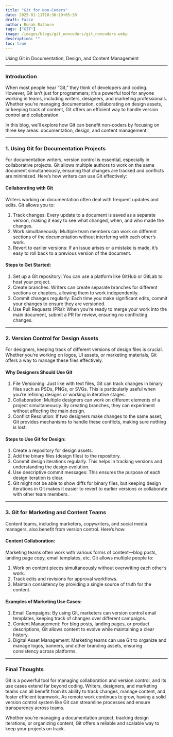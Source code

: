 ```yaml
---
title: "Git for Non-Coders"
date: 2025-01-11T18:36:19+05:30
draft: False
author: Ronak Rathore
tags: ["GIT"]
image: /images/blogs/git_noncoders/git_noncoders.webp
description: ""
toc: true
---
```


Using Git in Documentation, Design, and Content Management

---

### Introduction

When most people hear “Git,” they think of developers and coding. However, Git isn’t just for programmers; it’s a powerful tool for anyone working in teams, including writers, designers, and marketing professionals. Whether you’re managing documentation, collaborating on design assets, or keeping track of content, Git offers an efficient way to handle version control and collaboration.

In this blog, we’ll explore how Git can benefit non-coders by focusing on three key areas: documentation, design, and content management.

---
### 1. Using Git for Documentation Projects
For documentation writers, version control is essential, especially in collaborative projects. Git allows multiple authors to work on the same document simultaneously, ensuring that changes are tracked and conflicts are minimized. Here’s how writers can use Git effectively:

####  Collaborating with Git
Writers working on documentation often deal with frequent updates and edits. Git allows you to:

1. Track changes: Every update to a document is saved as a separate version, making it easy to see what changed, when, and who made the changes.
2. Work simultaneously: Multiple team members can work on different sections of the documentation without interfering with each other’s work.
3. Revert to earlier versions: If an issue arises or a mistake is made, it’s easy to roll back to a previous version of the document.
#### Steps to Get Started:
1. Set up a Git repository: You can use a platform like GitHub or GitLab to host your project.
2. Create branches: Writers can create separate branches for different sections or chapters, allowing them to work independently.
3. Commit changes regularly: Each time you make significant edits, commit your changes to ensure they are versioned.
4. Use Pull Requests (PRs): When you’re ready to merge your work into the main document, submit a PR for review, ensuring no conflicting changes.

---
### 2. Version Control for Design Assets
For designers, keeping track of different versions of design files is crucial. Whether you’re working on logos, UI assets, or marketing materials, Git offers a way to manage these files effectively.

#### Why Designers Should Use Git
1. File Versioning: Just like with text files, Git can track changes in binary files such as PSDs, PNGs, or SVGs. This is particularly useful when you’re refining designs or working in iterative stages.
2. Collaboration: Multiple designers can work on different elements of a project simultaneously. By creating branches, they can experiment without affecting the main design.
3. Conflict Resolution: If two designers make changes to the same asset, Git provides mechanisms to handle these conflicts, making sure nothing is lost.
#### Steps to Use Git for Design:
1. Create a repository for design assets.
2. Add the binary files (design files) to the repository.
3. Commit design iterations regularly. This helps in tracking versions and understanding the design evolution.
4. Use descriptive commit messages: This ensures the purpose of each design iteration is clear.
5. Git might not be able to show diffs for binary files, but keeping design iterations in Git makes it easier to revert to earlier versions or collaborate with other team members.

---
### 3. Git for Marketing and Content Teams
Content teams, including marketers, copywriters, and social media managers, also benefit from version control. Here’s how:

#### Content Collaboration:
Marketing teams often work with various forms of content—blog posts, landing page copy, email templates, etc. Git allows multiple people to:

1. Work on content pieces simultaneously without overwriting each other’s work.
2. Track edits and revisions for approval workflows.
3. Maintain consistency by providing a single source of truth for the content.
#### Examples of Marketing Use Cases:
1. Email Campaigns: By using Git, marketers can version control email templates, keeping track of changes over different campaigns.
2. Content Management: For blog posts, landing pages, or product descriptions, Git allows content to evolve while maintaining a clear history.
3. Digital Asset Management: Marketing teams can use Git to organize and manage logos, banners, and other branding assets, ensuring consistency across platforms.

---
### Final Thoughts
Git is a powerful tool for managing collaboration and version control, and its use cases extend far beyond coding. Writers, designers, and marketing teams can all benefit from its ability to track changes, manage content, and foster efficient teamwork. As remote work continues to grow, having a solid version control system like Git can streamline processes and ensure transparency across teams.

Whether you’re managing a documentation project, tracking design iterations, or organizing content, Git offers a reliable and scalable way to keep your projects on track.